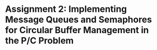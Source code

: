 # Assignment 2: Implementing Message Queues and Semaphores for Circular Buffer Management in the P/C Problem
